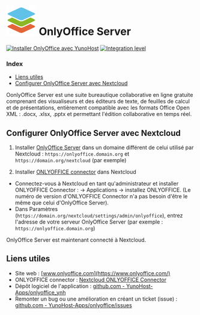# <img src="/images/OnlyOffice_logo.png" height="80px" alt=" Logo OnlyOffice"> OnlyOffice Server

[![Installer OnlyOffice avec YunoHost](https://install-app.yunohost.org/install-with-yunohost.png)](https://install-app.yunohost.org/?app=onlyoffice) [![Integration level](https://dash.yunohost.org/integration/onlyoffice.svg)](https://dash.yunohost.org/appci/app/onlyoffice)

### Index

- [Liens utiles](#liens-utiles)
- [Configurer OnlyOffice Server avec Nextcloud](#Configurer-OnlyOffice-Server-avec-Nextcloud)  

OonlyOffice Server est une suite bureautique collaborative en ligne gratuite comprenant des visualiseurs et des éditeurs de texte, de feuilles de calcul et de présentations, entièrement compatible avec les formats Office Open XML : .docx, .xlsx, .pptx et permettant l'édition collaborative en temps réel.

## Configurer OnlyOffice Server avec Nextcloud

1. Installer [OnlyOffice Server](https://github.com/YunoHost-Apps/onlyoffice_ynh) dans un domaine différent de celui utilisé par Nextcloud : `https://onlyoffice.domain.org` et `https://domain.org/nextcloud` (par exemple)

2. Installer [ONLYOFFICE connector](https://apps.nextcloud.com/apps/onlyoffice) dans Nextcloud
- Connectez-vous à Nextcloud en tant qu'administrateur et installer ONLYOFFICE Connector : -> Applications -> installez ONLYOFFICE. (Le numéro de version d'ONLYOFFICE Connector n'a pas besoin d'être le même que celui d'OnlyOffice Server).
- Dans Paramètres (`https://domain.org/nextcloud/settings/admin/onlyoffice`), entrez l'adresse de votre serveur OnlyOffice Server (par exemple : `https://onlyoffice.domain.org`)

OnlyOffice Server est maintenant connecté à Nextcloud.

## Liens utiles

+ Site web : [www.onlyoffice.com](https://www.onlyoffice.com/)
+ ONLYOFFICE connector : [Nextcloud ONLYOFFICE Connector](https://apps.nextcloud.com/apps/onlyoffice)
+ Dépôt logiciel de l'application : [github.com - YunoHost-Apps/onlyoffice_ynh](https://github.com/YunoHost-Apps/onlyoffice_ynh)
+ Remonter un bug ou une amélioration en créant un ticket (issue) : [github.com - YunoHost-Apps/onlyoffice/issues](https://github.com/YunoHost-Apps/onlyoffice_ynh/issues)
